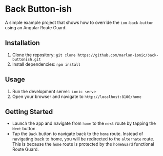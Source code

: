 # Back Button-ish

A simple example project that shows how to override the `ion-back-button` using an Angular Route Guard.

## Installation

1. Clone the repository: `git clone https://github.com/marlon-ionic/back-buttonish.git`
2. Install dependencies: `npm install`

## Usage

1. Run the development server: `ionic serve`
2. Open your browser and navigate to `http://localhost:8100/home`

## Getting Started

- Launch the app and navigate from `home` to the `next` route by tapping the `Next` button.
- Tap the `Back` button to navigate back to the `home` route. Instead of navigating back to home, you will be redirected to the `alternate` route. This is because the `home` route is protected by the `homeGuard` functional Route Guard.
  